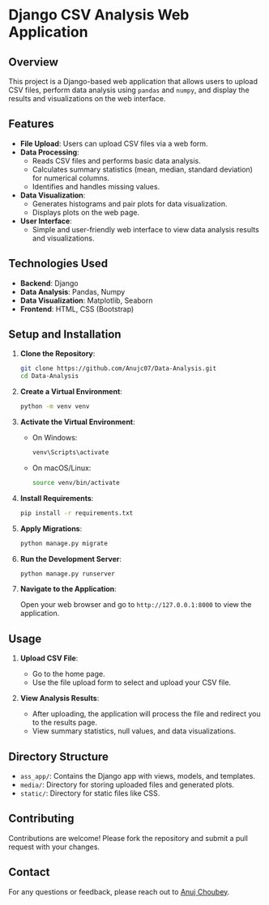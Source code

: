 # Django CSV Analysis Web Application

## Overview

This project is a Django-based web application that allows users to upload CSV files, perform data analysis using `pandas` and `numpy`, and display the results and visualizations on the web interface.

## Features

- **File Upload**: Users can upload CSV files via a web form.
- **Data Processing**: 
  - Reads CSV files and performs basic data analysis.
  - Calculates summary statistics (mean, median, standard deviation) for numerical columns.
  - Identifies and handles missing values.
- **Data Visualization**:
  - Generates histograms and pair plots for data visualization.
  - Displays plots on the web page.
- **User Interface**: 
  - Simple and user-friendly web interface to view data analysis results and visualizations.

## Technologies Used

- **Backend**: Django
- **Data Analysis**: Pandas, Numpy
- **Data Visualization**: Matplotlib, Seaborn
- **Frontend**: HTML, CSS (Bootstrap)

## Setup and Installation

1. **Clone the Repository**:

    ```bash
    git clone https://github.com/Anujc07/Data-Analysis.git
    cd Data-Analysis
    ```

2. **Create a Virtual Environment**:

    ```bash
    python -m venv venv
    ```

3. **Activate the Virtual Environment**:

    - On Windows:

      ```bash
      venv\Scripts\activate
      ```

    - On macOS/Linux:

      ```bash
      source venv/bin/activate
      ```

4. **Install Requirements**:

    ```bash
    pip install -r requirements.txt
    ```

5. **Apply Migrations**:

    ```bash
    python manage.py migrate
    ```

6. **Run the Development Server**:

    ```bash
    python manage.py runserver
    ```

7. **Navigate to the Application**:

    Open your web browser and go to `http://127.0.0.1:8000` to view the application.

## Usage

1. **Upload CSV File**:
   - Go to the home page.
   - Use the file upload form to select and upload your CSV file.

2. **View Analysis Results**:
   - After uploading, the application will process the file and redirect you to the results page.
   - View summary statistics, null values, and data visualizations.

## Directory Structure

- `ass_app/`: Contains the Django app with views, models, and templates.
- `media/`: Directory for storing uploaded files and generated plots.
- `static/`: Directory for static files like CSS.

## Contributing

Contributions are welcome! Please fork the repository and submit a pull request with your changes.

## Contact

For any questions or feedback, please reach out to [Anuj Choubey](mailto:choubeyanuj44@gmail.com).

